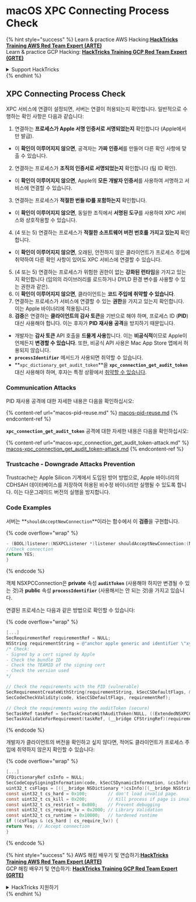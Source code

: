 # macOS XPC Connecting Process Check

{% hint style="success" %}
Learn & practice AWS Hacking:<img src="/.gitbook/assets/arte.png" alt="" data-size="line">[**HackTricks Training AWS Red Team Expert (ARTE)**](https://training.hacktricks.xyz/courses/arte)<img src="/.gitbook/assets/arte.png" alt="" data-size="line">\
Learn & practice GCP Hacking: <img src="/.gitbook/assets/grte.png" alt="" data-size="line">[**HackTricks Training GCP Red Team Expert (GRTE)**<img src="/.gitbook/assets/grte.png" alt="" data-size="line">](https://training.hacktricks.xyz/courses/grte)

<details>

<summary>Support HackTricks</summary>

* Check the [**subscription plans**](https://github.com/sponsors/carlospolop)!
* **Join the** 💬 [**Discord group**](https://discord.gg/hRep4RUj7f) or the [**telegram group**](https://t.me/peass) or **follow** us on **Twitter** 🐦 [**@hacktricks\_live**](https://twitter.com/hacktricks\_live)**.**
* **Share hacking tricks by submitting PRs to the** [**HackTricks**](https://github.com/carlospolop/hacktricks) and [**HackTricks Cloud**](https://github.com/carlospolop/hacktricks-cloud) github repos.

</details>
{% endhint %}

## XPC Connecting Process Check

XPC 서비스에 연결이 설정되면, 서버는 연결이 허용되는지 확인합니다. 일반적으로 수행하는 확인 사항은 다음과 같습니다:

1. 연결하는 **프로세스가 Apple 서명 인증서로 서명되었는지** 확인합니다 (Apple에서만 발급).
* 이 **확인이 이루어지지 않으면**, 공격자는 **가짜 인증서**를 만들어 다른 확인 사항에 맞출 수 있습니다.
2. 연결하는 프로세스가 **조직의 인증서로 서명되었는지** 확인합니다 (팀 ID 확인).
* 이 **확인이 이루어지지 않으면**, Apple의 **모든 개발자 인증서**를 사용하여 서명하고 서비스에 연결할 수 있습니다.
3. 연결하는 프로세스가 **적절한 번들 ID를 포함하는지** 확인합니다.
* 이 **확인이 이루어지지 않으면**, 동일한 조직에서 **서명된 도구**를 사용하여 XPC 서비스와 상호작용할 수 있습니다.
4. (4 또는 5) 연결하는 프로세스가 **적절한 소프트웨어 버전 번호를 가지고 있는지** 확인합니다.
* 이 **확인이 이루어지지 않으면**, 오래된, 안전하지 않은 클라이언트가 프로세스 주입에 취약하여 다른 확인 사항이 있어도 XPC 서비스에 연결할 수 있습니다.
5. (4 또는 5) 연결하는 프로세스가 위험한 권한이 없는 **강화된 런타임**을 가지고 있는지 확인합니다 (임의의 라이브러리를 로드하거나 DYLD 환경 변수를 사용할 수 있는 권한과 같은).
1. 이 **확인이 이루어지지 않으면**, 클라이언트는 **코드 주입에 취약할 수 있습니다**.
6. 연결하는 프로세스가 서비스에 연결할 수 있는 **권한**을 가지고 있는지 확인합니다. 이는 Apple 바이너리에 적용됩니다.
7. **검증**은 연결하는 **클라이언트의 감사 토큰**을 기반으로 해야 하며, 프로세스 ID (**PID**) 대신 사용해야 합니다. 이는 후자가 **PID 재사용 공격**을 방지하기 때문입니다.
* 개발자는 **감사 토큰** API 호출을 **드물게 사용**합니다. 이는 **비공식적**이므로 Apple이 언제든지 **변경할 수 있습니다**. 또한, 비공식 API 사용은 Mac App Store 앱에서 허용되지 않습니다.
* **`processIdentifier`** 메서드가 사용되면 취약할 수 있습니다.
* **`xpc_dictionary_get_audit_token`**을 **`xpc_connection_get_audit_token`** 대신 사용해야 하며, 후자는 특정 상황에서 [취약할 수 있습니다](https://sector7.computest.nl/post/2023-10-xpc-audit-token-spoofing/).

### Communication Attacks

PID 재사용 공격에 대한 자세한 내용은 다음을 확인하십시오:

{% content-ref url="macos-pid-reuse.md" %}
[macos-pid-reuse.md](macos-pid-reuse.md)
{% endcontent-ref %}

**`xpc_connection_get_audit_token`** 공격에 대한 자세한 내용은 다음을 확인하십시오:

{% content-ref url="macos-xpc_connection_get_audit_token-attack.md" %}
[macos-xpc\_connection\_get\_audit\_token-attack.md](macos-xpc\_connection\_get\_audit\_token-attack.md)
{% endcontent-ref %}

### Trustcache - Downgrade Attacks Prevention

Trustcache는 Apple Silicon 기계에서 도입된 방어 방법으로, Apple 바이너리의 CDHSAH 데이터베이스를 저장하여 허용된 비수정 바이너리만 실행될 수 있도록 합니다. 이는 다운그레이드 버전의 실행을 방지합니다.

### Code Examples

서버는 **`shouldAcceptNewConnection`**이라는 함수에서 이 **검증**을 구현합니다.

{% code overflow="wrap" %}
```objectivec
- (BOOL)listener:(NSXPCListener *)listener shouldAcceptNewConnection:(NSXPCConnection *)newConnection {
//Check connection
return YES;
}
```
{% endcode %}

객체 NSXPCConnection은 **private** 속성 **`auditToken`** (사용해야 하지만 변경될 수 있는 것)과 **public** 속성 **`processIdentifier`** (사용해서는 안 되는 것)을 가지고 있습니다.

연결된 프로세스는 다음과 같은 방법으로 확인할 수 있습니다:

{% code overflow="wrap" %}
```objectivec
[...]
SecRequirementRef requirementRef = NULL;
NSString requirementString = @"anchor apple generic and identifier \"xyz.hacktricks.service\" and certificate leaf [subject.CN] = \"TEAMID\" and info [CFBundleShortVersionString] >= \"1.0\"";
/* Check:
- Signed by a cert signed by Apple
- Check the bundle ID
- Check the TEAMID of the signing cert
- Check the version used
*/

// Check the requirements with the PID (vulnerable)
SecRequirementCreateWithString(requirementString, kSecCSDefaultFlags, &requirementRef);
SecCodeCheckValidity(code, kSecCSDefaultFlags, requirementRef);

// Check the requirements wuing the auditToken (secure)
SecTaskRef taskRef = SecTaskCreateWithAuditToken(NULL, ((ExtendedNSXPCConnection*)newConnection).auditToken);
SecTaskValidateForRequirement(taskRef, (__bridge CFStringRef)(requirementString))
```
{% endcode %}

개발자가 클라이언트의 버전을 확인하고 싶지 않다면, 적어도 클라이언트가 프로세스 주입에 취약하지 않은지 확인할 수 있습니다:

{% code overflow="wrap" %}
```objectivec
[...]
CFDictionaryRef csInfo = NULL;
SecCodeCopySigningInformation(code, kSecCSDynamicInformation, &csInfo);
uint32_t csFlags = [((__bridge NSDictionary *)csInfo)[(__bridge NSString *)kSecCodeInfoStatus] intValue];
const uint32_t cs_hard = 0x100;        // don't load invalid page.
const uint32_t cs_kill = 0x200;        // Kill process if page is invalid
const uint32_t cs_restrict = 0x800;    // Prevent debugging
const uint32_t cs_require_lv = 0x2000; // Library Validation
const uint32_t cs_runtime = 0x10000;   // hardened runtime
if ((csFlags & (cs_hard | cs_require_lv)) {
return Yes; // Accept connection
}
```
{% endcode %}

{% hint style="success" %}
AWS 해킹 배우기 및 연습하기:<img src="/.gitbook/assets/arte.png" alt="" data-size="line">[**HackTricks Training AWS Red Team Expert (ARTE)**](https://training.hacktricks.xyz/courses/arte)<img src="/.gitbook/assets/arte.png" alt="" data-size="line">\
GCP 해킹 배우기 및 연습하기: <img src="/.gitbook/assets/grte.png" alt="" data-size="line">[**HackTricks Training GCP Red Team Expert (GRTE)**<img src="/.gitbook/assets/grte.png" alt="" data-size="line">](https://training.hacktricks.xyz/courses/grte)

<details>

<summary>HackTricks 지원하기</summary>

* [**구독 계획**](https://github.com/sponsors/carlospolop) 확인하기!
* **💬 [**Discord 그룹**](https://discord.gg/hRep4RUj7f) 또는 [**텔레그램 그룹**](https://t.me/peass)에 참여하거나 **Twitter** 🐦 [**@hacktricks\_live**](https://twitter.com/hacktricks\_live)**를 팔로우하세요.**
* **[**HackTricks**](https://github.com/carlospolop/hacktricks) 및 [**HackTricks Cloud**](https://github.com/carlospolop/hacktricks-cloud) 깃허브 리포지토리에 PR을 제출하여 해킹 트릭을 공유하세요.**

</details>
{% endhint %}
